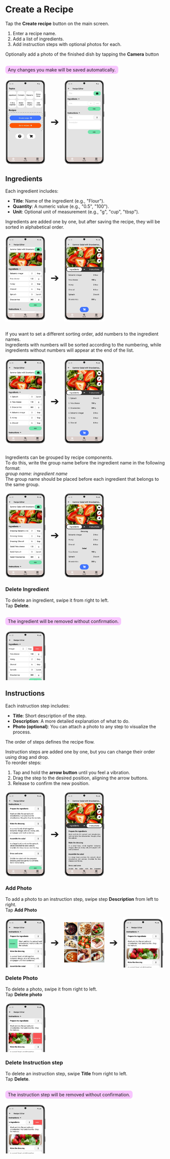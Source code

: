 # Create a Recipe

Tap the **Create recipe** button on the main screen.  

1. Enter a recipe name.  
2. Add a list of ingredients.  
3. Add instruction steps with optional photos for each.  

Optionally add a photo of the finished dish by tapping the **Camera** button

<p style="background-color: #F8C6FF; padding: 4px 8px; border-radius: 8px; display: inline-block;">
  Any changes you make will be saved automatically.
</p>

<div style="display: flex; gap: 16px; align-items: center;">
  <img src="img/main_screen.webp" style="width:25%;">
  <span style="font-size: 2rem; align-self: center;">➔</span>
  <img src="img/recipe_edit.webp" style="width:25%;">
</div>

## Ingredients

Each ingredient includes:
- **Title**: Name of the ingredient (e.g., "Flour").
- **Quantity**: A numeric value (e.g., "0.5", "100").
- **Unit**: Optional unit of measurement (e.g., "g", "cup", "tbsp").

Ingredients are added one by one, but after saving the recipe, they will be sorted in alphabetical order.

<div style="display: flex; gap: 16px; align-items: center;">
  <img src="img/recipe_ingredients_1.webp" style="width:25%;">
  <span style="font-size: 2rem; align-self: center;">➔</span>
  <img src="img/recipe_ingredients_11.webp" style="width:25%;">
</div>
<br>

If you want to set a different sorting order, add numbers to the ingredient names.  
Ingredients with numbers will be sorted according to the numbering, while ingredients without numbers will appear at the end of the list.

<div style="display: flex; gap: 16px; align-items: center;">
  <img src="img/recipe_ingredients_2.webp" style="width:25%;">
  <span style="font-size: 2rem; align-self: center;">➔</span>
  <img src="img/recipe_ingredients_21.webp" style="width:25%;">
</div>
<br>

Ingredients can be grouped by recipe components.  
To do this, write the group name before the ingredient name in the following format:  
*group name: ingredient name*  
The group name should be placed before each ingredient that belongs to the same group.

<div style="display: flex; gap: 16px; align-items: center;">
  <img src="img/recipe_ingredients_3.webp" style="width:25%;">
  <span style="font-size: 2rem; align-self: center;">➔</span>
  <img src="img/recipe_ingredients_31.webp" style="width:25%;">
</div>

### Delete Ingredient

To delete an ingredient, swipe it from right to left.  
Tap **Delete**.
<p style="background-color: #F8C6FF; padding: 4px 8px; border-radius: 8px; display: inline-block;">
  The ingredient will be removed without confirmation.
</p>

<div style="display: flex; gap: 16px; align-items: center;">
  <img src="img/recipe_ingredient_30.webp" style="width:25%;">
</div>

## Instructions

Each instruction step includes:
- **Title**: Short description of the step.
- **Description**: A more detailed explanation of what to do.
- **Photo (optional)**: You can attach a photo to any step to visualize the process.

The order of steps defines the recipe flow.  

Instruction steps are added one by one, but you can change their order using drag and drop.  
To reorder steps:
1. Tap and hold the **arrow button** until you feel a vibration.
2. Drag the step to the desired position, aligning the arrow buttons.
3. Release to confirm the new position.

<div style="display: flex; gap: 16px; align-items: center;">
  <img src="img/recipe_instruction_1.webp" style="width:25%;">
  <span style="font-size: 2rem; align-self: center;">➔</span>
  <img src="img/recipe_instruction_11.webp" style="width:25%;">
</div>  

### Add Photo

To add a photo to an instruction step, swipe step **Description** from left to right.  
Tap **Add Photo**

<div style="display: flex; gap: 16px; align-items: center;">
  <img src="img/recipe_instruction_20.webp" style="width:25%;">
  <span style="font-size: 2rem; align-self: center;">➔</span>
  <img src="img/recipe_instruction_21.webp" style="width:25%;">
  <span style="font-size: 2rem; align-self: center;">➔</span>
  <img src="img/recipe_instruction_22.webp" style="width:25%;">
</div>

### Delete Photo

To delete a photo, swipe it from right to left.  
Tap **Delete photo**

<div style="display: flex; gap: 16px; align-items: center;">
  <img src="img/recipe_instruction_30.webp" style="width:25%;">
</div>

### Delete Instruction step

To delete an instruction step, swipe **Title** from right to left.  
Tap **Delete**.
<p style="background-color: #F8C6FF; padding: 4px 8px; border-radius: 8px; display: inline-block;">
  The instruction step will be removed without confirmation.
</p>

<div style="display: flex; gap: 16px; align-items: center;">
  <img src="img/recipe_instruction_31.webp" style="width:25%;">
</div>
